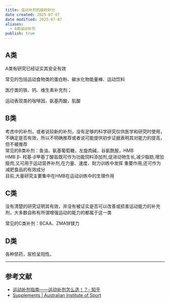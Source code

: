 ```yaml
---
title: 运动补剂的级别划分
date created: 2025-07-07
date modified: 2025-07-07
aliases:
  - A类运动补剂
publish: true
---
```


## A类

A类有研究已经证实其安全有效

常见的包括运动食物类的蛋白粉、碳水化物能量棒、运动饮料

医疗类的铁、钙、维生素补充剂；

运动表现类的咖啡因，氨基丙酸，肌酸

## B类

考虑中的补剂，或者说较新的补剂，没有足够的科学研究仅供医学和研究时使用，不确定是否有效，所以不明确推荐或者说可能提供初步证据表明其对能力的提高，但不被推荐  
常见的B类补剂：鱼油，氨基葡萄糖，左旋肉碱，谷氨酰胺，HMB  
HMB β- 羟基-β甲基丁酸盐既可作为功能饲料添加剂,促进动物生长,减少脂肪,增加瘦肉,又可用于运动营养补剂,在力量、速度、耐力训练中发挥 重要作用,还可作为减肥食品的有效成分  
目前,大量研究主要集中在HMB在运动训练中的生理作用

## **C类**

没有清楚的研究证明其有效，并没有被证实是否可以改善或损害运动能力的补充剂，大多数自称有所谓增强运动的能力的都属于这一类

常见的C类补剂：BCAA、ZMA锌镁力

## D类

各种禁药，尿检呈阳性。

---

## 参考文献

- [运动补剂指南——运动补剂怎么选！？- 知乎](https://zhuanlan.zhihu.com/p/55637263)
- [Supplements | Australian Institute of Sport](https://www.ais.gov.au/nutrition/supplements)